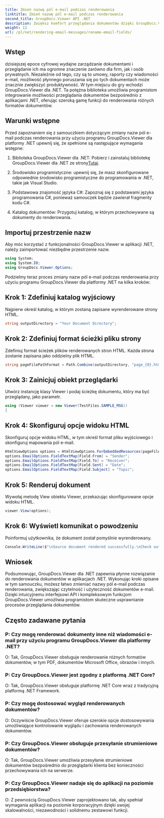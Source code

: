 ```yaml
---
title: Zmień nazwę pól e-mail podczas renderowania
linktitle: Zmień nazwę pól e-mail podczas renderowania
second_title: GroupDocs.Viewer API .NET
description: Zwiększ komfort przeglądania dokumentów dzięki GroupDocs.Viewer dla platformy .NET. Bezproblemowo renderuj i dostosowuj wiadomości e-mail.
weight: 12
url: /pl/net/rendering-email-messages/rename-email-fields/
---
```

## Wstęp

dzisiejszej epoce cyfrowej wydajne zarządzanie dokumentami i przeglądanie ich ma ogromne znaczenie zarówno dla firm, jak i osób prywatnych. Niezależnie od tego, czy są to umowy, raporty czy wiadomości e-mail, możliwość płynnego poruszania się po tych dokumentach może znacznie zwiększyć produktywność. W tym miejscu do gry wchodzi GroupDocs.Viewer dla .NET. Ta potężna biblioteka umożliwia programistom integrowanie możliwości przeglądania dokumentów bezpośrednio z aplikacjami .NET, oferując szeroką gamę funkcji do renderowania różnych formatów dokumentów.

## Warunki wstępne

Przed zapoznaniem się z samouczkiem dotyczącym zmiany nazw pól e-mail podczas renderowania przy użyciu programu GroupDocs.Viewer dla platformy .NET upewnij się, że spełnione są następujące wymagania wstępne:

1.  Biblioteka GroupDocs.Viewer dla .NET: Pobierz i zainstaluj bibliotekę GroupDocs.Viewer dla .NET ze strony[Tutaj](https://releases.groupdocs.com/viewer/net/).

2. Środowisko programistyczne: upewnij się, że masz skonfigurowane odpowiednie środowisko programistyczne do programowania w .NET, takie jak Visual Studio.

3. Podstawowa znajomość języka C#: Zapoznaj się z podstawami języka programowania C#, ponieważ samouczek będzie zawierał fragmenty kodu C#.

4. Katalog dokumentów: Przygotuj katalog, w którym przechowywane są dokumenty do renderowania.

## Importuj przestrzenie nazw

Aby móc korzystać z funkcjonalności GroupDocs.Viewer w aplikacji .NET, należy zaimportować niezbędne przestrzenie nazw.

```csharp
using System;
using System.IO;
using GroupDocs.Viewer.Options;
```

Podzielmy teraz proces zmiany nazw pól e-mail podczas renderowania przy użyciu programu GroupDocs.Viewer dla platformy .NET na kilka kroków:

## Krok 1: Zdefiniuj katalog wyjściowy

Najpierw określ katalog, w którym zostaną zapisane wyrenderowane strony HTML.

```csharp
string outputDirectory = "Your Document Directory";
```

## Krok 2: Zdefiniuj format ścieżki pliku strony

Zdefiniuj format ścieżek plików renderowanych stron HTML. Każda strona zostanie zapisana jako oddzielny plik HTML.

```csharp
string pageFilePathFormat = Path.Combine(outputDirectory, "page_{0}.html");
```

## Krok 3: Zainicjuj obiekt przeglądarki

Utwórz instancję klasy Viewer i podaj ścieżkę dokumentu, który ma być przeglądany, jako parametr.

```csharp
using (Viewer viewer = new Viewer(TestFiles.SAMPLE_MSG))
{
```

## Krok 4: Skonfiguruj opcje widoku HTML

Skonfiguruj opcje widoku HTML, w tym określ format pliku wyjściowego i skonfiguruj mapowania pól e-mail.

```csharp
HtmlViewOptions options = HtmlViewOptions.ForEmbeddedResources(pageFilePathFormat);
options.EmailOptions.FieldTextMap[Field.From] = "Sender";
options.EmailOptions.FieldTextMap[Field.To] = "Receiver";
options.EmailOptions.FieldTextMap[Field.Sent] = "Date";
options.EmailOptions.FieldTextMap[Field.Subject] = "Topic";
```

## Krok 5: Renderuj dokument

Wywołaj metodę View obiektu Viewer, przekazując skonfigurowane opcje widoku HTML.

```csharp
viewer.View(options);
```

## Krok 6: Wyświetl komunikat o powodzeniu

Poinformuj użytkownika, że dokument został pomyślnie wyrenderowany.

```csharp
Console.WriteLine($"\nSource document rendered successfully.\nCheck output in {outputDirectory}.");
```

## Wniosek

Podsumowując, GroupDocs.Viewer dla .NET zapewnia płynne rozwiązanie do renderowania dokumentów w aplikacjach .NET. Wykonując kroki opisane w tym samouczku, możesz łatwo zmieniać nazwy pól e-mail podczas renderowania, zwiększając czytelność i użyteczność dokumentów e-mail. Dzięki intuicyjnemu interfejsowi API i kompleksowym funkcjom GroupDocs.Viewer umożliwia programistom skuteczne usprawnianie procesów przeglądania dokumentów.

## Często zadawane pytania

### P: Czy mogę renderować dokumenty inne niż wiadomości e-mail przy użyciu programu GroupDocs.Viewer dla platformy .NET?

O: Tak, GroupDocs.Viewer obsługuje renderowanie różnych formatów dokumentów, w tym PDF, dokumentów Microsoft Office, obrazów i innych.

### P: Czy GroupDocs.Viewer jest zgodny z platformą .NET Core?

O: Tak, GroupDocs.Viewer obsługuje platformę .NET Core wraz z tradycyjną platformą .NET Framework.

### P: Czy mogę dostosować wygląd renderowanych dokumentów?

O: Oczywiście GroupDocs.Viewer oferuje szerokie opcje dostosowywania umożliwiające kontrolowanie wyglądu i zachowania renderowanych dokumentów.

### P: Czy GroupDocs.Viewer obsługuje przesyłanie strumieniowe dokumentów?

O: Tak, GroupDocs.Viewer umożliwia przesyłanie strumieniowe dokumentów bezpośrednio do przeglądarki klienta bez konieczności przechowywania ich na serwerze.

### P: Czy GroupDocs.Viewer nadaje się do aplikacji na poziomie przedsiębiorstwa?

O: Z pewnością GroupDocs.Viewer zaprojektowano tak, aby spełniał wymagania aplikacji na poziomie korporacyjnym dzięki swojej skalowalności, niezawodności i solidnemu zestawowi funkcji.
